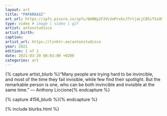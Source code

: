 ```yaml
---
layout: art
title: "PAPARA$$I"
art_url: https://ipfs.pixura.io/ipfs/QmNNy2F2VLVoPrxkcJ7rtjaLjC8hifSiUPKnNCD4qp5LmV/455.mp4
type: video # image | video | gif
artist: antonitudisco
artist_birth: 
caption: 
artist_url: https://linktr.ee/antonitudisco
year: 2021
edition: 1 of 1
date: 2021-03-20 00:03:00 +0200
categories: art
---
```



{% capture artist_blurb %}“Many people are trying hard to be invincible, and most of the time they fail invisible, while few find their spotlight. But the remarkable person is one, who can be both invincible and invisible at the same time.” ― Anthony Liccione{% endcapture %}

{% capture 4156_blurb %}{% endcapture %}


{% include blurbs.html %}
		